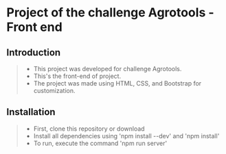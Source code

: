 # Project of the challenge Agrotools - Front end

## Introduction

>* This project was developed for challenge Agrotools.
>* This's the front-end of project.
>* The project was made using HTML, CSS, and Bootstrap for customization.

## Installation

>* First, clone this repository or download
>* Install all dependencies using 'npm install --dev' and 'npm install'
>* To run, execute the command 'npm run server'
